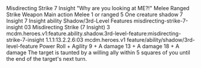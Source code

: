 <ability>
  <name>Misdirecting Strike</name>
  <cost>7 Insight</cost>
  <flavor>&quot;Why are you looking at ME?!&quot;</flavor>
  <keywords>
    <keyword>Melee</keyword>
    <keyword>Ranged</keyword>
    <keyword>Strike</keyword>
    <keyword>Weapon</keyword>
  </keywords>
  <type>Main action</type>
  <distance>Melee 1 or ranged 5</distance>
  <target>One creature</target>
  <metadata>
    <class>shadow</class>
    <cost>7 Insight</cost>
    <cost_amount>7</cost_amount>
    <cost_resource>Insight</cost_resource>
    <feature_type>ability</feature_type>
    <file_dpath>Shadow/3rd-Level Features</file_dpath>
    <item_id>misdirecting-strike-7-insight</item_id>
    <item_index>03</item_index>
    <item_name>Misdirecting Strike (7 Insight)</item_name>
    <level>3</level>
    <scc>mcdm.heroes.v1:feature.ability.shadow.3rd-level-feature:misdirecting-strike-7-insight</scc>
    <scdc>1.1.1:13.2.2.6:03</scdc>
    <source>mcdm.heroes.v1</source>
    <type>feature/ability/shadow/3rd-level-feature</type>
  </metadata>
  <effects>
    <effect type="roll">
      <roll>Power Roll + Agility</roll>
      <t1>9 + A damage</t1>
      <t2>13 + A damage</t2>
      <t3>18 + A damage</t3>
    </effect>
    <effect type="mundane">The target is taunted by a willing ally within 5 squares of you until the end of the target&apos;s next turn.</effect>
  </effects>
</ability>

